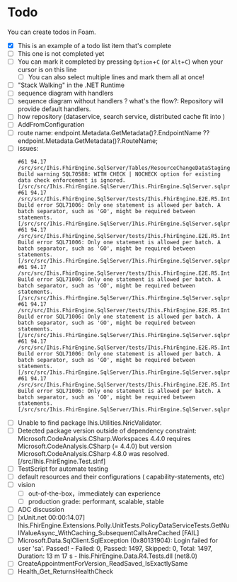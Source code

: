 # Todo

You can create todos in Foam.

- [x] This is an example of a todo list item that's complete
- [ ] This one is not completed yet
- [ ] You can mark it completed by pressing `Option`+`C` (or `Alt`+`C`) when your cursor is on this line
  - [ ] You can also select multiple lines and mark them all at once!
- [ ] "Stack Walking" in the .NET Runtime
- [ ] sequence diagram with handlers
- [ ] sequence diagram without handlers ? what's the flow?:  Repository will provide default handlers.
- [ ] how repository (dataservice, search service, distributed cache fit into )
- [ ] AddFromConfiguration
- [ ] route name: endpoint.Metadata.GetMetadata<EndpointNameMetadata>()?.EndpointName ?? endpoint.Metadata.GetMetadata<RouteNameMetadata>()?.RouteName;
- [ ] issues: 
  ```
  #61 94.17 /src/src/Ihis.FhirEngine.SqlServer/Tables/ResourceChangeDataStaging.sql(18,1,18,1): Build warning SQL70588: WITH CHECK | NOCHECK option for existing data check enforcement is ignored. [/src/src/Ihis.FhirEngine.SqlServer/Ihis.FhirEngine.SqlServer.sqlproj]
  #61 94.17 /src/src/Ihis.FhirEngine.SqlServer/tests/Ihis.FhirEngine.E2E.R5.IntegrationTests/RelationalSchema.sql(1,1,1,1): Build error SQL71006: Only one statement is allowed per batch. A batch separator, such as 'GO', might be required between statements. [/src/src/Ihis.FhirEngine.SqlServer/Ihis.FhirEngine.SqlServer.sqlproj]
  #61 94.17 /src/src/Ihis.FhirEngine.SqlServer/tests/Ihis.FhirEngine.E2E.R5.IntegrationTests/RelationalSchema.sql(112,1,112,1): Build error SQL71006: Only one statement is allowed per batch. A batch separator, such as 'GO', might be required between statements. [/src/src/Ihis.FhirEngine.SqlServer/Ihis.FhirEngine.SqlServer.sqlproj]
  #61 94.17 /src/src/Ihis.FhirEngine.SqlServer/tests/Ihis.FhirEngine.E2E.R5.IntegrationTests/RelationalSchema.sql(232,1,232,1): Build error SQL71006: Only one statement is allowed per batch. A batch separator, such as 'GO', might be required between statements. [/src/src/Ihis.FhirEngine.SqlServer/Ihis.FhirEngine.SqlServer.sqlproj]
  #61 94.17 /src/src/Ihis.FhirEngine.SqlServer/tests/Ihis.FhirEngine.E2E.R5.IntegrationTests/RelationalSchema.sql(283,1,283,1): Build error SQL71006: Only one statement is allowed per batch. A batch separator, such as 'GO', might be required between statements. [/src/src/Ihis.FhirEngine.SqlServer/Ihis.FhirEngine.SqlServer.sqlproj]
  #61 94.17 /src/src/Ihis.FhirEngine.SqlServer/tests/Ihis.FhirEngine.E2E.R5.IntegrationTests/RelationalSchema.sql(429,1,429,1): Build error SQL71006: Only one statement is allowed per batch. A batch separator, such as 'GO', might be required between statements. [/src/src/Ihis.FhirEngine.SqlServer/Ihis.FhirEngine.SqlServer.sqlproj]
  #61 94.17 /src/src/Ihis.FhirEngine.SqlServer/tests/Ihis.FhirEngine.E2E.R5.IntegrationTests/RelationalSchema.sql(623,1,623,1): Build error SQL71006: Only one statement is allowed per batch. A batch separator, such as 'GO', might be required between statements. [/src/src/Ihis.FhirEngine.SqlServer/Ihis.FhirEngine.SqlServer.sqlproj]
  ```
- [ ]   Unable to find package Ihis.Utilities.NricValidator.
- [ ]   Detected package version outside of dependency constraint: Microsoft.CodeAnalysis.CSharp.Workspaces 4.4.0 requires Microsoft.CodeAnalysis.CSharp (= 4.4.0) but version Microsoft.CodeAnalysis.CSharp 4.8.0 was resolved. [/src/Ihis.FhirEngine.Test.slnf]
- [ ]   TestScript for automate testing
- [ ]   default resources  and their configurations ( capability-statements, etc)
- [ ] vision
  - [ ] out-of-the-box，immediately can experience
  - [ ] production grade:  performant, scalable, stable
- [ ] ADC discussion
- [ ]  [xUnit.net 00:00:14.07]     Ihis.FhirEngine.Extensions.Polly.UnitTests.PolicyDataServiceTests.GetNullValueAsync_WithCaching_SubsequentCallsAreCached [FAIL]
- [ ]  Microsoft.Data.SqlClient.SqlException (0x80131904): Login failed for user 'sa'.  Passed!  - Failed:     0, Passed:  1497, Skipped:     0, Total:  1497, Duration: 13 m 17 s - Ihis.FhirEngine.Data.R4.Tests.dll (net8.0)
- [ ]  CreateAppointmentForVersion_ReadSaved_IsExactlySame
- [ ]  Health_Get_ReturnsHealthCheck
